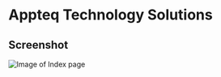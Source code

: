 # Appteq Technology Solutions

## Screenshot

![Image of Index page](https://github.com/Ambroarun83/appteq/blob/main/screenshots/screenshot.png)
